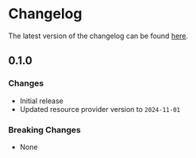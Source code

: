 # Changelog

The latest version of the changelog can be found [here](https://github.com/Azure/bicep-registry-modules/blob/main/avm/res/key-vault/vault/access-policy/CHANGELOG.md).

## 0.1.0

### Changes

- Initial release
- Updated resource provider version to `2024-11-01`

### Breaking Changes

- None
